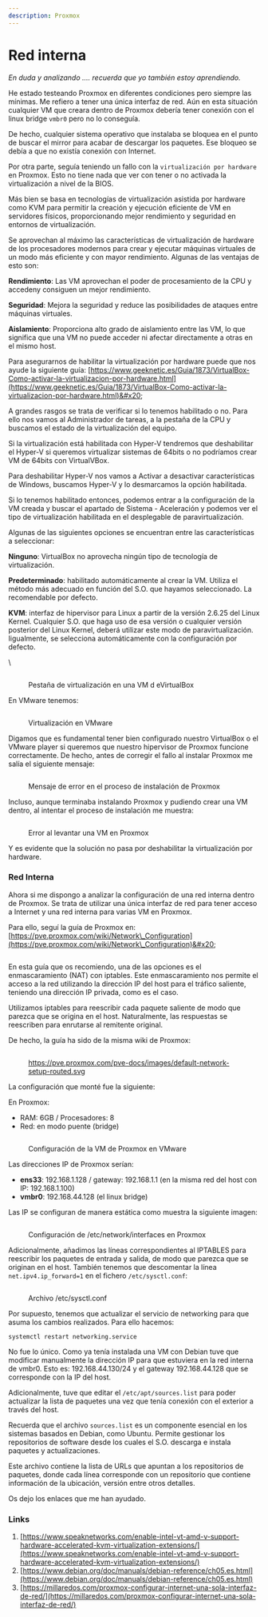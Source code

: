 ```yaml
---
description: Proxmox
---
```


# Red interna

_En duda y analizando .... recuerda que yo también estoy aprendiendo._

He estado testeando Proxmox en diferentes condiciones pero siempre las mínimas. Me refiero a tener una única interfaz de red. Aún en esta situación cualquier VM que creara dentro de Proxmox debería tener conexión con el linux bridge `vmbr0` pero no lo conseguía.

De hecho, cualquier sistema operativo que instalaba se bloquea en el punto de buscar el mirror para acabar de descargar los paquetes. Ese bloqueo se debía a que no existía conexión con Internet.

Por otra parte, seguía teniendo un fallo con la `virtualización por hardware` en Proxmox.  Esto no tiene nada que ver con tener o no activada la virtualización a nivel de la BIOS.&#x20;

Más bien se basa en tecnologías de virtualización asistida por hardware como KVM para permitir la creación y ejecución eficiente de VM en servidores físicos, proporcionando mejor rendimiento y seguridad en entornos de virtualización.&#x20;

Se aprovechan al máximo las características de virtualización de hardware de los procesadores modernos para crear y ejecutar máquinas virtuales de un modo más eficiente y con mayor rendimiento.  Algunas de las ventajas de esto son:

**Rendimiento**: Las VM aprovechan el poder de procesamiento de la CPU y accedeny consiguen un mejor rendimiento.

**Seguridad**: Mejora la seguridad  y reduce las posibilidades de ataques entre máquinas virtuales.

**Aislamiento**: Proporciona alto grado de aislamiento entre las VM, lo que significa que una VM no puede acceder ni afectar directamente a otras en el mismo host.



Para asegurarnos de habilitar la virtualización por hardware puede que nos ayude la siguiente guía: [https://www.geeknetic.es/Guia/1873/VirtualBox-Como-activar-la-virtualizacion-por-hardware.html](https://www.geeknetic.es/Guia/1873/VirtualBox-Como-activar-la-virtualizacion-por-hardware.html)&#x20;

A grandes rasgos se trata de verificar si lo tenemos habilitado o no. Para ello nos vamos al Administrador de tareas, a la pestaña de la CPU y buscamos el estado de la virtualización del equipo.

Si la virtualización está habilitada con Hyper-V tendremos que deshabilitar el Hyper-V si queremos virtualizar sistemas de 64bits o no podríamos crear VM de 64bits con VirtualVBox.

Para deshabilitar Hyper-V nos vamos a Activar a desactivar características de Windows, buscamos Hyper-V y lo desmarcamos la opción habilitada.&#x20;

Si lo tenemos habilitado entonces, podemos entrar a la configuración de la VM creada y buscar el apartado de Sistema - Aceleración y podemos ver el tipo de virtualización habilitada en el desplegable de paravirtualización.

Algunas de las siguientes opciones se encuentran entre las características a seleccionar:

**Ninguno**: VirtualBox no aprovecha ningún tipo de tecnología de virtualización.

**Predeterminado**: habilitado automáticamente al crear la VM. Utiliza el método más adecuado en función del S.O. que hayamos seleccionado. La recomendable por defecto.

**KVM**: interfaz de hipervisor para Linux a partir de la versión 2.6.25 del Linux Kernel. Cualquier S.O. que haga uso de esa versión o cualquier versión posterior del Linux Kernel, deberá utilizar este modo de paravirtualización. Iigualmente, se selecciona automáticamente con la configuración por defecto.

\


<figure><img src="../../.gitbook/assets/image (237).png" alt=""><figcaption><p>Pestaña de virtualización en una VM d eVirtualBox</p></figcaption></figure>

En VMware tenemos:

<figure><img src="../../.gitbook/assets/image (238).png" alt=""><figcaption><p>Virtualización en VMware</p></figcaption></figure>

Digamos que es fundamental tener bien configurado nuestro VirtualBox o el VMware player si queremos que nuestro hipervisor de Proxmox funcione correctamente. De hecho, antes de corregir el fallo al instalar Proxmox me salía el siguiente mensaje:

<figure><img src="../../.gitbook/assets/image (239).png" alt=""><figcaption><p>Mensaje de error en el proceso de instalación de Proxmox</p></figcaption></figure>

Incluso, aunque terminaba instalando Proxmox y pudiendo crear una VM dentro, al intentar el proceso de instalación me muestra:

<figure><img src="../../.gitbook/assets/image (240).png" alt=""><figcaption><p>Error al levantar una VM en Proxmox</p></figcaption></figure>

Y es evidente que la solución no pasa por deshabilitar la virtualización por hardware.

### Red Interna

Ahora si me dispongo a analizar la configuración de una red interna dentro de Proxmox. Se trata de utilizar una única interfaz de red para tener acceso a Internet y una red interna para varias VM en Proxmox.

Para ello, seguí la guía de Proxmox en: [https://pve.proxmox.com/wiki/Network\_Configuration](https://pve.proxmox.com/wiki/Network\_Configuration)&#x20;



<figure><img src="../../.gitbook/assets/image (241).png" alt=""><figcaption></figcaption></figure>

En esta guía que os recomiendo, una de las opciones es el enmascaramiento (NAT) con iptables. Este enmascaramiento nos permite el acceso a la red utilizando la dirección IP del host para el tráfico saliente, teniendo una dirección IP privada, como es el caso.

Utilizamos iptables para reescribir cada paquete saliente de modo que parezca que se origina en el host. Naturalmente, las respuestas se reescriben para enrutarse al remitente original.

De hecho, la guía ha sido de la misma wiki de Proxmox:

&#x20;

<figure><img src="../../.gitbook/assets/image (242).png" alt=""><figcaption><p><a href="https://pve.proxmox.com/pve-docs/images/default-network-setup-routed.svg">https://pve.proxmox.com/pve-docs/images/default-network-setup-routed.svg</a></p></figcaption></figure>



La configuración que monté fue la siguiente:

En Proxmox:

* RAM: 6GB / Procesadores: 8
* Red: en modo puente (bridge)

<figure><img src="../../.gitbook/assets/image (4) (1) (1) (1) (1) (1) (1) (1) (1) (1) (1) (1) (1).png" alt=""><figcaption><p>Configuración de la VM de Proxmox en VMware</p></figcaption></figure>

Las direcciones IP de Proxmox serían:

* **ens33**: 192.168.1.128 / gateway: 192.168.1.1 (en la misma red del host con IP: 192.168.1.100)
* **vmbr0**: 192.168.44.128 (el linux bridge)

Las IP se configuran de manera estática como muestra la siguiente imagen:

<figure><img src="../../.gitbook/assets/image (1) (1) (1) (1) (1) (1) (1) (1) (1) (1) (1) (1) (1) (1) (1) (1) (1) (1) (1) (1) (1) (1) (1).png" alt=""><figcaption><p>Configuración de /etc/network/interfaces en Proxmox</p></figcaption></figure>

Adicionalmente, añadimos las líneas correspondientes al IPTABLES para reescribir los paquetes de entrada y salida, de modo que parezca que se originan en el host. También tenemos que descomentar la línea `net.ipv4.ip_forward=1` en el fichero `/etc/sysctl.conf`:

<figure><img src="../../.gitbook/assets/image (2) (1) (1) (1) (1) (1) (1) (1) (1) (1) (1) (1) (1) (1) (1) (1) (1) (1) (1).png" alt=""><figcaption><p>Archivo /etc/sysctl.conf</p></figcaption></figure>

Por supuesto, tenemos que actualizar el servicio de networking para que asuma los cambios realizados. Para ello hacemos:

```
systemctl restart networking.service
```



No fue lo único. Como ya tenía instalada una VM con Debian tuve que modificar manualmente la dirección IP para que estuviera en la red interna de vmbr0. Esto es: 192.168.44.130/24 y el gateway  192.168.44.128 que se corresponde con la IP del host.&#x20;

Adicionalmente, tuve que editar el  `/etc/apt/sources.list` para poder actualizar la lista de paquetes una vez que tenía conexión con el exterior a través del host.

Recuerda que el archivo `sources.list` es un componente esencial en los sistemas basados en Debian, como Ubuntu. Permite gestionar los repositorios de software desde los cuales el S.O.  descarga e instala paquetes y actualizaciones.&#x20;

Este archivo contiene la lista de URLs que apuntan a los repositorios de paquetes, donde cada línea corresponde con un repositorio que contiene información de la ubicación, versión entre otros detalles.&#x20;

Os dejo los enlaces que me han ayudado.

### Links

1. [https://www.speaknetworks.com/enable-intel-vt-amd-v-support-hardware-accelerated-kvm-virtualization-extensions/](https://www.speaknetworks.com/enable-intel-vt-amd-v-support-hardware-accelerated-kvm-virtualization-extensions/)
2. [https://www.debian.org/doc/manuals/debian-reference/ch05.es.html](https://www.debian.org/doc/manuals/debian-reference/ch05.es.html)
3. [https://millaredos.com/proxmox-configurar-internet-una-sola-interfaz-de-red/](https://millaredos.com/proxmox-configurar-internet-una-sola-interfaz-de-red/)

&#x20;

